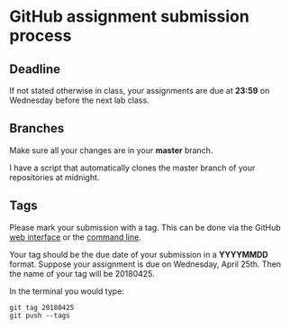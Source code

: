 # GitHub assignment submission process

## Deadline

If not stated otherwise in class, your assignments are due at **23:59** on Wednesday before the next lab class.

## Branches

Make sure all your changes are in your **master** branch.

I have a script that automatically clones the master branch of your repositories at midnight.

## Tags

Please mark your submission with a tag. This can be done via the GitHub [web interface](https://help.github.com/articles/working-with-tags/) or the [command line](https://git-scm.com/book/en/v2/Git-Basics-Tagging).

Your tag should be the due date of your submission in a **YYYYMMDD** format. Suppose your assignment is due on Wednesday, April 25th. Then the name of your tag will be 20180425.

In the terminal you would type:

```
git tag 20180425
git push --tags
```

